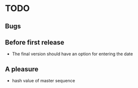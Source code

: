 # TODO

## Bugs

## Before first release

* The final version should have an option for entering the date

## A pleasure

* hash value of master sequence
